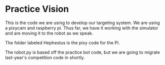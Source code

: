 # Practice Vision

This is the code we are using to develop our targeting system.  We are using a pixycam and raspberry pi.  Thus far, we have it working with the simulator and are moving it to the robot as we speak.

The folder labeled Hephestus is the pixy code for the Pi.

The robot.py is based off the practice bot code, but we are going to migrate last-year's competition code in shortly.
